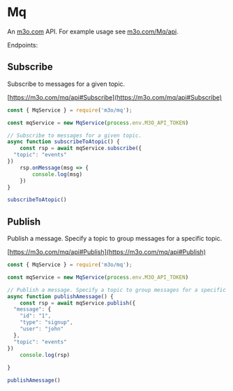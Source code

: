 # Mq

An [m3o.com](https://m3o.com) API. For example usage see [m3o.com/Mq/api](https://m3o.com/Mq/api).

Endpoints:

## Subscribe

Subscribe to messages for a given topic.


[https://m3o.com/mq/api#Subscribe](https://m3o.com/mq/api#Subscribe)

```js
const { MqService } = require('m3o/mq');

const mqService = new MqService(process.env.M3O_API_TOKEN)

// Subscribe to messages for a given topic.
async function subscribeToAtopic() {
	const rsp = await mqService.subscribe({
  "topic": "events"
})
	rsp.onMessage(msg => {
		console.log(msg)
	})
}

subscribeToAtopic()
```
## Publish

Publish a message. Specify a topic to group messages for a specific topic.


[https://m3o.com/mq/api#Publish](https://m3o.com/mq/api#Publish)

```js
const { MqService } = require('m3o/mq');

const mqService = new MqService(process.env.M3O_API_TOKEN)

// Publish a message. Specify a topic to group messages for a specific topic.
async function publishAmessage() {
	const rsp = await mqService.publish({
  "message": {
    "id": "1",
    "type": "signup",
    "user": "john"
  },
  "topic": "events"
})
	console.log(rsp)
	
}

publishAmessage()
```
